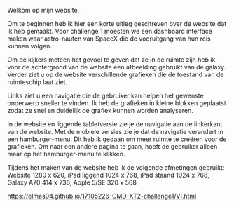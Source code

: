 Welkom op mijn website.

Om te beginnen heb ik hier een korte uitleg geschreven over de website dat ik heb gemaakt. Voor challenge 1 moesten we een dashboard interface maken waar astro-nauten van SpaceX die de vooruitgang van hun reis kunnen volgen.

Om de kijkers meteen het gevoel te geven dat ze in de ruimte zijn heb ik voor de achtergrond van de website een afbeelding gebruikt van de galaxy. Verder ziet u op de website verschillende grafieken die de toestand van de ruimteschip laat ziet.

Links ziet u een navigatie die de gebruiker kan helpen het gewenste onderwerp sneller te vinden. Ik heb de grafieken in kleine blokken geplaatst zodat ze snel en duidelijk de grafiek kunnen worden analyseren.

In de website en liggende tabletversie zie je de navigatie aan de linkerkant van de website. Met de mobiele versies zie je dat de navigatie verandert in een hamburger-menu. Dit heb ik gedaan om meer ruimte te creëren voor de grafieken. Om naar een andere pagina te gaan, hoeft de gebruiker alleen maar op het hamburger-menu te klikken.

Tijdens het maken van de website heb ik de volgende afmetingen gebruikt: 
Website 1280 x 620, 
iPad liggend 1024 x 768, 
iPad staand 1024 x 768, 
Galaxy A70 414 x 736, 
Apple 5/SE 320 x 568


https://elmas04.github.io/17105226-CMD-XT2-challenge1/VI.html 
